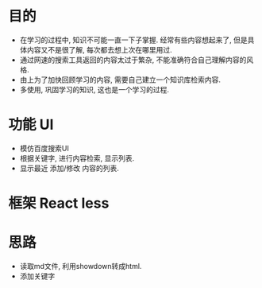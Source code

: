 # 目的
+ 在学习的过程中, 知识不可能一直一下子掌握. 经常有些内容想起来了, 但是具体内容又不是很了解, 每次都去想上次在哪里用过. 
+ 通过网速的搜索工具返回的内容太过于繁杂, 不能准确符合自己理解内容的风格.
+ 由上为了加快回顾学习的内容, 需要自己建立一个知识库检索内容.
+ 多使用, 巩固学习的知识, 这也是一个学习的过程.

# 功能 UI 
+ 模仿百度搜索UI
+ 根据关键字, 进行内容检索, 显示列表.
+ 显示最近 添加/修改 内容的列表.

# 框架 React  less

# 思路
+ 读取md文件, 利用showdown转成html.
+ 添加关键字
